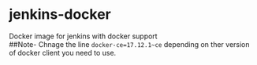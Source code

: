 # jenkins-docker
Docker image for jenkins with docker support    
##Note-  Chnage the line `docker-ce=17.12.1~ce` depending on ther version of docker client you need to use.
